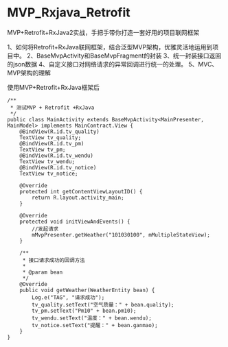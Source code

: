 # MVP_Rxjava_Retrofit
MVP+Retrofit+RxJava2实战，手把手带你打造一套好用的项目联网框架


1、如何将Retrofit+RxJava联网框架，结合泛型MVP架构，优雅灵活地运用到项目中。
2、BaseMvpActivity和BaseMvpFragment的封装
3、统一封装接口返回的json数据
4、自定义接口对网络请求的异常回调进行统一的处理。
5、MVC、MVP架构的理解


使用MVP+Retrofit+RxJava框架后

```
/**
 * 测试MVP + Retrofit +RxJava
 */
public class MainActivity extends BaseMvpActivity<MainPresenter, MainModel> implements MainContract.View {
    @BindView(R.id.tv_quality)
    TextView tv_quality;
    @BindView(R.id.tv_pm)
    TextView tv_pm;
    @BindView(R.id.tv_wendu)
    TextView tv_wendu;
    @BindView(R.id.tv_notice)
    TextView tv_notice;

    @Override
    protected int getContentViewLayoutID() {
        return R.layout.activity_main;
    }

    @Override
    protected void initViewAndEvents() {
        //发起请求
        mMvpPresenter.getWeather("101030100", mMultipleStateView);
    }

    /**
     * 接口请求成功的回调方法
     *
     * @param bean
     */
    @Override
    public void getWeather(WeatherEntity bean) {
        Log.e("TAG", "请求成功");
        tv_quality.setText("空气质量：" + bean.quality);
        tv_pm.setText("Pm10" + bean.pm10);
        tv_wendu.setText("温度：" + bean.wendu);
        tv_notice.setText("提醒：" + bean.ganmao);
    }
}

```
